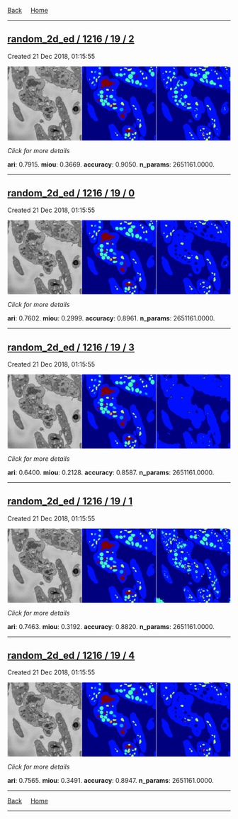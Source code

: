 
[Back](..)&nbsp;&nbsp;&nbsp;&nbsp;&nbsp;[Home](https://leapmanlab.github.io/snapshots)

---

<div class="summary"><a href="2"><h2>random_2d_ed / 1216 / 19 / 2</h2></a><p>Created 21 Dec 2018, 01:15:55
</p><a href="2"><img src="2/media/summary.png" align="center"></a><p>
<i>Click for more details</i>
</p></div>

**ari**: 0.7915. **miou**: 0.3669. **accuracy**: 0.9050. **n_params**: 2651161.0000. 

---

<div class="summary"><a href="0"><h2>random_2d_ed / 1216 / 19 / 0</h2></a><p>Created 21 Dec 2018, 01:15:55
</p><a href="0"><img src="0/media/summary.png" align="center"></a><p>
<i>Click for more details</i>
</p></div>

**ari**: 0.7602. **miou**: 0.2999. **accuracy**: 0.8961. **n_params**: 2651161.0000. 

---

<div class="summary"><a href="3"><h2>random_2d_ed / 1216 / 19 / 3</h2></a><p>Created 21 Dec 2018, 01:15:55
</p><a href="3"><img src="3/media/summary.png" align="center"></a><p>
<i>Click for more details</i>
</p></div>

**ari**: 0.6400. **miou**: 0.2128. **accuracy**: 0.8587. **n_params**: 2651161.0000. 

---

<div class="summary"><a href="1"><h2>random_2d_ed / 1216 / 19 / 1</h2></a><p>Created 21 Dec 2018, 01:15:55
</p><a href="1"><img src="1/media/summary.png" align="center"></a><p>
<i>Click for more details</i>
</p></div>

**ari**: 0.7463. **miou**: 0.3192. **accuracy**: 0.8820. **n_params**: 2651161.0000. 

---

<div class="summary"><a href="4"><h2>random_2d_ed / 1216 / 19 / 4</h2></a><p>Created 21 Dec 2018, 01:15:55
</p><a href="4"><img src="4/media/summary.png" align="center"></a><p>
<i>Click for more details</i>
</p></div>

**ari**: 0.7565. **miou**: 0.3491. **accuracy**: 0.8947. **n_params**: 2651161.0000. 

---

[Back](..)&nbsp;&nbsp;&nbsp;&nbsp;&nbsp;[Home](https://leapmanlab.github.io/snapshots)

---